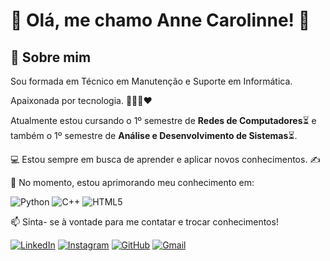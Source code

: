 
# 🙈 Olá, me chamo Anne Carolinne! 👋

## 🚀 Sobre mim
 Sou formada em Técnico em Manutenção e Suporte em Informática.
 
 Apaixonada por tecnologia. 👩‍💻🥰❤
 
 Atualmente estou cursando o 1º semestre de **Redes de Computadores**⏳ e também o 1º semestre de **Análise e Desenvolvimento de Sistemas**⏳.

💻 Estou sempre em busca de aprender e aplicar novos conhecimentos. ✍

🌱 No momento, estou aprimorando meu conhecimento em:

![Python](https://img.shields.io/badge/python-3670A0?style=for-the-badge&logo=python&logoColor=ffdd54)
![C++](https://img.shields.io/badge/C%2B%2B-00599C?style=for-the-badge&logo=c%2B%2B&logoColor=white)
![HTML5](https://img.shields.io/badge/HTML5-E34F26?style=for-the-badge&logo=html5&logoColor=white)

📫 Sinta- se à vontade para me contatar e trocar conhecimentos!

[![LinkedIn](https://img.shields.io/badge/LinkedIn-0077B5?style=for-the-badge&logo=linkedin&logoColor=white)](https://www.linkedin.com/in/carolinne-anne/)
[![Instagram](https://img.shields.io/badge/-Instagram-%23E4405F?style=for-the-badge&logo=instagram&logoColor=white)](https://www.instagram.com/andrade.carolinne/)
[![GitHub](https://img.shields.io/badge/GitHub-100000?style=for-the-badge&logo=github&logoColor=white)](https://github.com/carolinne-anne)
[![Gmail](https://img.shields.io/badge/Gmail-333333?style=for-the-badge&logo=gmail&logoColor=red)](mailto:andrade.annecarolinne@gmail.com)


